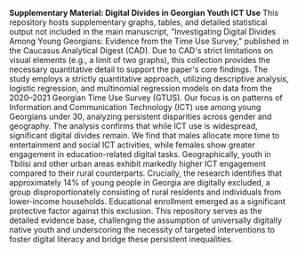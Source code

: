 **Supplementary Material: Digital Divides in Georgian Youth ICT Use**
This repository hosts supplementary graphs, tables, and detailed statistical output not included in the main manuscript, "Investigating Digital Divides Among Young Georgians: Evidence from the Time Use Survey," published in the Caucasus Analytical Digest (CAD). Due to CAD's strict limitations on visual elements (e.g., a limit of two graphs), this collection provides the necessary quantitative detail to support the paper's core findings.
The study employs a strictly quantitative approach, utilizing descriptive analysis, logistic regression, and multinomial regression models on data from the 2020–2021 Georgian Time Use Survey (GTUS). Our focus is on patterns of Information and Communication Technology (ICT) use among young Georgians under 30, analyzing persistent disparities across gender and geography.
The analysis confirms that while ICT use is widespread, significant digital divides remain. We find that males allocate more time to entertainment and social ICT activities, while females show greater engagement in education-related digital tasks. Geographically, youth in Tbilisi and other urban areas exhibit markedly higher ICT engagement compared to their rural counterparts. Crucially, the research identifies that approximately 14% of young people in Georgia are digitally excluded, a group disproportionately consisting of rural residents and individuals from lower-income households. Educational enrollment emerged as a significant protective factor against this exclusion.
This repository serves as the detailed evidence base, challenging the assumption of universally digitally native youth and underscoring the necessity of targeted interventions to foster digital literacy and bridge these persistent inequalities.
